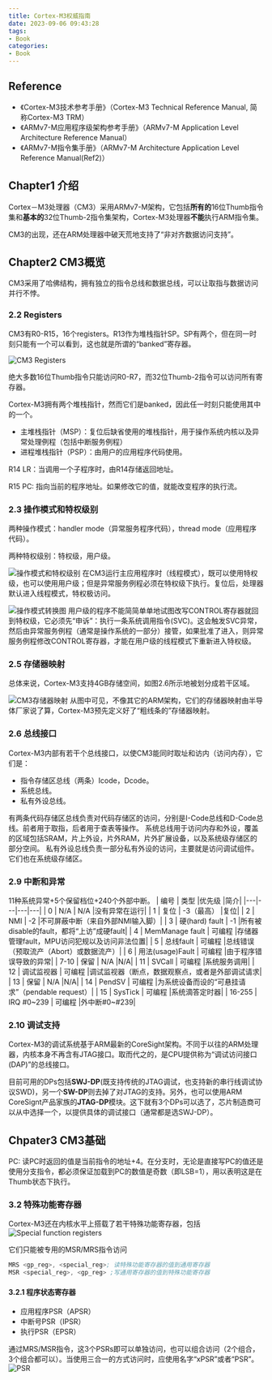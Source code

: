 ```yaml
---
title: Cortex-M3权威指南
date: 2023-09-06 09:43:28
tags:
- Book
categories:
- Book
---
```

## Reference

- 《Cortex-M3技术参考手册》（Cortex-M3 Technical Reference Manual, 简称Cortex-M3 TRM）
- 《ARMv7-M应用程序级架构参考手册》（ARMv7-M Application Level Architecture Reference Manual）
- 《ARMv7-M指令集手册》（ARMv7-M Architecture Application Level Reference Manual(Ref2)）

## Chapter1 介绍

Cortex－M3处理器（CM3）采用ARMv7-M架构，它包括**所有的**16位Thumb指令集和**基本的**32位Thumb-2指令集架构，Cortex-M3处理器**不能**执行ARM指令集。

CM3的出现，还在ARM处理器中破天荒地支持了“非对齐数据访问支持”。

## Chapter2 CM3概览

CM3采用了哈佛结构，拥有独立的指令总线和数据总线，可以让取指与数据访问并行不悖。

### 2.2 Registers

CM3有R0-R15，16个registers。R13作为堆栈指针SP。SP有两个，但在同一时刻只能有一个可以看到，这也就是所谓的“banked”寄存器。

![CM3 Registers](https://xyc-1316422823.cos.ap-shanghai.myqcloud.com/20230906101830.png)

绝大多数16位Thumb指令只能访问R0-R7，而32位Thumb-2指令可以访问所有寄存器。

Cortex-M3拥有两个堆栈指针，然而它们是banked，因此任一时刻只能使用其中的一个。

- 主堆栈指针（MSP）：复位后缺省使用的堆栈指针，用于操作系统内核以及异常处理例程（包括中断服务例程）
- 进程堆栈指针（PSP）：由用户的应用程序代码使用。

R14 LR：当调用一个子程序时，由R14存储返回地址。

R15 PC: 指向当前的程序地址。如果修改它的值，就能改变程序的执行流。

### 2.3 操作模式和特权级别

两种操作模式：handler mode（异常服务程序代码），thread mode（应用程序代码）。

两种特权级别：特权级，用户级。

![操作模式和特权级别](https://xyc-1316422823.cos.ap-shanghai.myqcloud.com/20230906104733.png)
在CM3运行主应用程序时（线程模式），既可以使用特权级，也可以使用用户级；但是异常服务例程必须在特权级下执行。复位后，处理器默认进入线程模式，特权极访问。

![操作模式转换图](https://xyc-1316422823.cos.ap-shanghai.myqcloud.com/20230906104934.png)
用户级的程序不能简简单单地试图改写CONTROL寄存器就回到特权级，它必须先“申诉”：执行一条系统调用指令(SVC)。这会触发SVC异常，然后由异常服务例程（通常是操作系统的一部分）接管，如果批准了进入，则异常服务例程修改CONTROL寄存器，才能在用户级的线程模式下重新进入特权级。

### 2.5 存储器映射

总体来说，Cortex-M3支持4GB存储空间，如图2.6所示地被划分成若干区域。

![CM3存储器映射](https://xyc-1316422823.cos.ap-shanghai.myqcloud.com/20230906110236.png)
从图中可见，不像其它的ARM架构，它们的存储器映射由半导体厂家说了算，Cortex-M3预先定义好了“粗线条的”存储器映射。

### 2.6 总线接口

Cortex-M3内部有若干个总线接口，以使CM3能同时取址和访内（访问内存），它们是：

- 指令存储区总线（两条）Icode，Dcode。
- 系统总线。
- 私有外设总线。

有两条代码存储区总线负责对代码存储区的访问，分别是I-Code总线和D-Code总线。前者用于取指，后者用于查表等操作。
系统总线用于访问内存和外设，覆盖的区域包括SRAM，片上外设，片外RAM，片外扩展设备，以及系统级存储区的部分空间。
私有外设总线负责一部分私有外设的访问，主要就是访问调试组件。它们也在系统级存储区。

### 2.9 中断和异常

11种系统异常+5个保留档位+240个外部中断。
| 编号  | 类型  |优先级 |简介|
|---|---|---|---|
| 0  | N/A  | N/A |没有异常在运行|
| 1  | 复位  | -3（最高） |复位|
| 2  | NMI  | -2 |不可屏蔽中断（来自外部NMI输入脚）|
| 3  | 硬(hard) fault  | -1 |所有被disable的fault，都将“上访”成硬fault|
| 4  | MemManage fault  | 可编程 |存储器管理fault，MPU访问犯规以及访问非法位置|
| 5  | 总线fault  | 可编程 |总线错误（预取流产（Abort）或数据流产）|
| 6  | 用法(usage)Fault  | 可编程 |由于程序错误导致的异常|
| 7-10  | 保留  | N/A |N/A|
| 11  | SVCall  | 可编程 |系统服务调用|
| 12  | 调试监视器  | 可编程 |调试监视器（断点，数据观察点，或者是外部调试请求|
| 13  | 保留  | N/A |N/A|
| 14  | PendSV  | 可编程 |为系统设备而设的“可悬挂请求”（pendable request）|
| 15  | SysTick  | 可编程 |系统滴答定时器|
| 16-255  | IRQ #0~239  | 可编程 |外中断#0~#239|

### 2.10 调试支持

Cortex-M3的调试系统基于ARM最新的CoreSight架构。不同于以往的ARM处理器，内核本身不再含有JTAG接口。取而代之的，是CPU提供称为“调试访问接口(DAP)”的总线接口。

目前可用的DPs包括**SWJ-DP**(既支持传统的JTAG调试，也支持新的串行线调试协议SWD)，另一个**SW-DP**则去掉了对JTAG的支持。另外，也可以使用ARM CoreSignt产品家族的**JTAG-DP**模块。这下就有3个DPs可以选了，芯片制造商可以从中选择一个，以提供具体的调试接口（通常都是选SWJ-DP）。

## Chpater3 CM3基础

PC: 读PC时返回的值是当前指令的地址+4。在分支时，无论是直接写PC的值还是使用分支指令，都必须保证加载到PC的数值是奇数（即LSB=1），用以表明这是在Thumb状态下执行。

### 3.2 特殊功能寄存器

Cortex-M3还在内核水平上搭载了若干特殊功能寄存器，包括
![Special function registers](https://xyc-1316422823.cos.ap-shanghai.myqcloud.com/20230906104300.png)

它们只能被专用的MSR/MRS指令访问

```asm
MRS <gp_reg>, <special_reg>; 读特殊功能寄存器的值到通用寄存器
MSR <special_reg>, <gp_reg> ;写通用寄存器的值到特殊功能寄存器
```

#### 3.2.1 程序状态寄存器

- 应用程序PSR（APSR）
- 中断号PSR（IPSR）
- 执行PSR（EPSR）

通过MRS/MSR指令，这3个PSRs即可以单独访问，也可以组合访问（2个组合，3个组合都可以）。当使用三合一的方式访问时，应使用名字“xPSR”或者“PSR”。
![PSR](https://xyc-1316422823.cos.ap-shanghai.myqcloud.com/20230906154110.png)